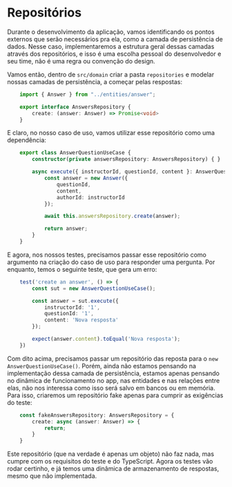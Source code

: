 # Repositórios

Durante o desenvolvimento da aplicação, vamos identificando os pontos externos que serão necessários pra ela, como a camada de persistência de dados. Nesse caso, implementaremos a estrutura geral dessas camadas através dos repositórios, e isso é uma escolha pessoal do desenvolvedor e seu time, não é uma regra ou convenção do design. 

Vamos então, dentro de `src/domain` criar a pasta `repositories` e modelar nossas camadas de persistência, a começar pelas respostas:

```ts
    import { Answer } from "../entities/answer";

    export interface AnswersRepository {
        create: (answer: Answer) => Promise<void>
    }
```

E claro, no nosso caso de uso, vamos utilizar esse repositório como uma dependência:

```ts
    export class AnswerQuestionUseCase {
        constructor(private answersRepository: AnswersRepository) { }

        async execute({ instructorId, questionId, content }: AnswerQuestionUseCaseRequest) {
            const answer = new Answer({
                questionId,
                content,
                authorId: instructorId
            });

            await this.answersRepository.create(answer);

            return answer;
        }
    }
```

E agora, nos nossos testes, precisamos passar esse repositório como argumento na criação do caso de uso para responder uma pergunta. Por enquanto, temos o seguinte teste, que gera um erro:

```ts
    test('create an answer', () => {
        const sut = new AnswerQuestionUseCase();

        const answer = sut.execute({
            instructorId: '1',
            questionId: '1',
            content: 'Nova resposta'
        });

        expect(answer.content).toEqual('Nova resposta');
    })
```

Com dito acima, precisamos passar um repositório das reposta para o `new AnswerQuestionUseCase()`. Porém, ainda não estamos pensando na implementação dessa camada de persistência, estamos apenas pensando no dinâmica de funcionamento no app, nas entidades e nas relações entre elas, não nos interessa como isso será salvo em bancos ou em memória. Para isso, criaremos um repositório fake apenas para cumprir as exigências do teste:

```ts
    const fakeAnswersRepository: AnswersRepository = {
        create: async (answer: Answer) => {
            return;
        }
    }
```

Este repositório (que na verdade é apenas um objeto) não faz nada, mas cumpre com os requisitos do teste e do TypeScript. Agora os testes vão rodar certinho, e já temos uma dinâmica de armazenamento de respostas, mesmo que não implementada. 